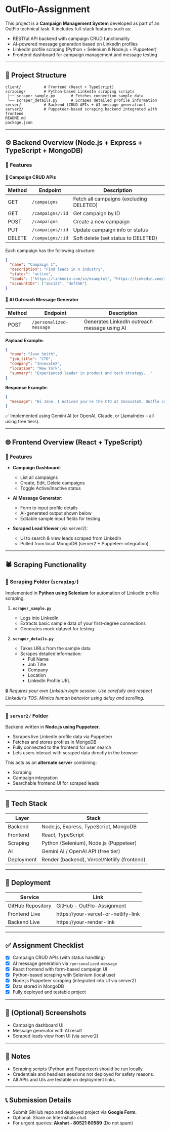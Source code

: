 
# OutFlo-Assignment

This project is a **Campaign Management System** developed as part of an OutFlo technical task. It includes full-stack features such as:
- RESTful API backend with campaign CRUD functionality
- AI-powered message generation based on LinkedIn profiles
- LinkedIn profile scraping (Python + Selenium & Node.js + Puppeteer)
- Frontend dashboard for campaign management and message testing

---

## 📁 Project Structure

```
client/          # Frontend (React + TypeScript)
scraping/        # Python-based LinkedIn scraping scripts
 ├── scraper_sample.py       # Fetches connection sample data
 └── scraper_details.py      # Scrapes detailed profile information
server/          # Backend (CRUD APIs + AI message generation)
server2/         # Puppeteer-based scraping backend integrated with frontend
README.md
package.json
```

---

## ⚙️ Backend Overview (Node.js + Express + TypeScript + MongoDB)

### 🔌 Features

#### 🔧 Campaign CRUD APIs
| Method | Endpoint            | Description                          |
|--------|---------------------|--------------------------------------|
| GET    | `/campaigns`        | Fetch all campaigns (excluding DELETED) |
| GET    | `/campaigns/:id`    | Get campaign by ID                   |
| POST   | `/campaigns`        | Create a new campaign                |
| PUT    | `/campaigns/:id`    | Update campaign info or status       |
| DELETE | `/campaigns/:id`    | Soft delete (set status to DELETED)  |

Each campaign has the following structure:
```json
{
  "name": "Campaign 1",
  "description": "Find leads in X industry",
  "status": "active",
  "leads": ["https://linkedin.com/in/example1", "https://linkedin.com/in/example2"],
  "accountIDs": ["abc123", "def456"]
}
```

#### 🤖 AI Outreach Message Generator
| Method | Endpoint                | Description                             |
|--------|-------------------------|-----------------------------------------|
| POST   | `/personalized-message` | Generates LinkedIn outreach message using AI |

**Payload Example:**
```json
{
  "name": "Jane Smith",
  "job_title": "CTO",
  "company": "InnovateX",
  "location": "New York",
  "summary": "Experienced leader in product and tech strategy..."
}
```

**Response Example:**
```json
{
  "message": "Hi Jane, I noticed you're the CTO at InnovateX. Outflo can help boost your outreach process using smart automation. Let's connect!"
}
```

✅ Implemented using Gemini AI (or OpenAI, Claude, or LlamaIndex – all using free tiers).

---

## 🌐 Frontend Overview (React + TypeScript)

### 🧩 Features

- **Campaign Dashboard**:
  - List all campaigns
  - Create, Edit, Delete campaigns
  - Toggle Active/Inactive status

- **AI Message Generator**:
  - Form to input profile details
  - AI-generated output shown below
  - Editable sample input fields for testing

- **Scraped Lead Viewer** (via server2):
  - UI to search & view leads scraped from LinkedIn
  - Pulled from local MongoDB (server2 + Puppeteer integration)

---

## 🕷️ Scraping Functionality

### 📂 Scraping Folder (`scraping/`)

Implemented in **Python using Selenium** for automation of LinkedIn profile scraping.

1. **`scraper_sample.py`**
   - Logs into LinkedIn
   - Extracts basic sample data of your first-degree connections
   - Generates mock dataset for testing

2. **`scraper_details.py`**
   - Takes URLs from the sample data
   - Scrapes detailed information:
     - Full Name
     - Job Title
     - Company
     - Location
     - LinkedIn Profile URL

🔒 _Requires your own LinkedIn login session. Use carefully and respect LinkedIn's TOS. Mimics human behavior using delay and scrolling._

---

### 📂 `server2/` Folder

Backend written in **Node.js using Puppeteer**.

- Scrapes live LinkedIn profile data via Puppeteer
- Fetches and stores profiles in MongoDB
- Fully connected to the frontend for user search
- Lets users interact with scraped data directly in the browser

This acts as an **alternate server** combining:
- Scraping
- Campaign integration
- Searchable frontend UI for scraped leads

---

## 🧪 Tech Stack

| Layer       | Stack                                    |
|-------------|------------------------------------------|
| Backend     | Node.js, Express, TypeScript, MongoDB    |
| Frontend    | React, TypeScript                        |
| Scraping    | Python (Selenium), Node.js (Puppeteer)   |
| AI          | Gemini AI / OpenAI API (free tier)       |
| Deployment  | Render (backend), Vercel/Netlify (frontend) |

---

## 🚀 Deployment

| Service  | Link |
|----------|------|
| GitHub Repository | [GitHub - OutFlo-Assignment](https://github.com/YOUR_USERNAME/OutFlo-Assignment) |
| Frontend Live     | https://your-vercel-or-netlify-link |
| Backend Live      | https://your-render-link |

---

## ✅ Assignment Checklist

- [x] Campaign CRUD APIs (with status handling)
- [x] AI message generation via `/personalized-message`
- [x] React frontend with form-based campaign UI
- [x] Python-based scraping with Selenium (local use)
- [x] Node.js Puppeteer scraping (integrated into UI via server2)
- [x] Data stored in MongoDB
- [x] Fully deployed and testable project

---

## 📸 (Optional) Screenshots

- Campaign dashboard UI
- Message generator with AI result
- Scraped leads view from UI (via server2)

---

## 📝 Notes

- Scraping scripts (Python and Puppeteer) should be run locally.
- Credentials and headless sessions not deployed for safety reasons.
- All APIs and UIs are testable on deployment links.

---

## 📞 Submission Details

- Submit GitHub repo and deployed project via **Google Form**.
- Optional: Share on Internshala chat.
- For urgent queries: **Akshat - 80521 60589** (Do not spam)
